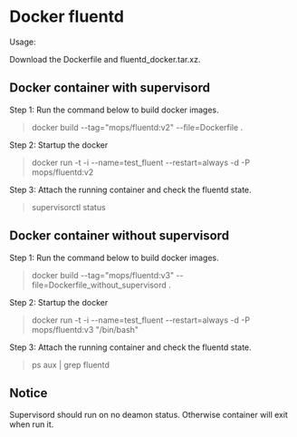 # Docker fluentd
Usage:

Download the Dockerfile and fluentd_docker.tar.xz.

## Docker container with supervisord

Step 1: Run the command below to build docker images.
> docker build --tag="mops/fluentd:v2" --file=Dockerfile .

Step 2: Startup the docker
> docker run -t -i --name=test_fluent --restart=always -d -P mops/fluentd:v2

Step 3: Attach the running container and check the fluentd state.
> supervisorctl status

## Docker container without supervisord
Step 1: Run the command below to build docker images.
> docker build --tag="mops/fluentd:v3" --file=Dockerfile_without_supervisord .

Step 2: Startup the docker
> docker run -t -i --name=test_fluent --restart=always -d -P mops/fluentd:v3 "/bin/bash"

Step 3: Attach the running container and check the fluentd state.
> ps aux | grep fluentd

## Notice
Supervisord should run on no deamon status. Otherwise container will exit when run it.
